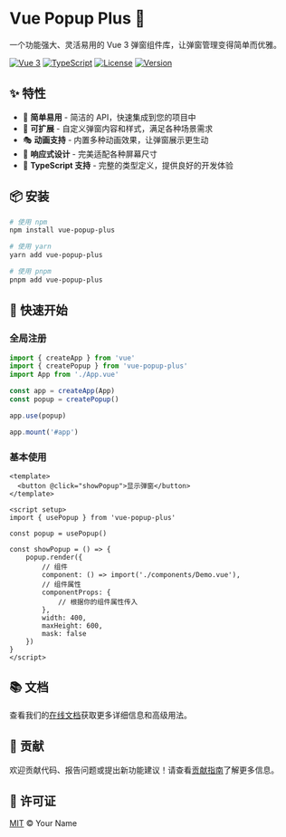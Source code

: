 # Vue Popup Plus 🚀

一个功能强大、灵活易用的 Vue 3 弹窗组件库，让弹窗管理变得简单而优雅。

[![Vue 3](https://img.shields.io/badge/Vue-3.x-brightgreen.svg)](https://vuejs.org/)
[![TypeScript](https://img.shields.io/badge/TypeScript-5.x-blue.svg)](https://www.typescriptlang.org/)
[![License](https://img.shields.io/badge/License-MIT-yellow.svg)](https://opensource.org/licenses/MIT)
[![Version](https://img.shields.io/badge/version-1.0.0-orange.svg)](https://github.com/yourusername/vue-popup-plus)

## ✨ 特性

* 🎯 **简单易用** - 简洁的 API，快速集成到您的项目中
* 🔌 **可扩展** - 自定义弹窗内容和样式，满足各种场景需求
* 🎭 **动画支持** - 内置多种动画效果，让弹窗展示更生动
* 📱 **响应式设计** - 完美适配各种屏幕尺寸
* 🧩 **TypeScript 支持** - 完整的类型定义，提供良好的开发体验

## 📦 安装

```bash
# 使用 npm
npm install vue-popup-plus

# 使用 yarn
yarn add vue-popup-plus

# 使用 pnpm
pnpm add vue-popup-plus
```

## 🚀 快速开始

### 全局注册

```js
import { createApp } from 'vue'
import { createPopup } from 'vue-popup-plus'
import App from './App.vue'

const app = createApp(App)
const popup = createPopup()

app.use(popup)

app.mount('#app')
```

### 基本使用

```vue
<template>
  <button @click="showPopup">显示弹窗</button>
</template>

<script setup>
import { usePopup } from 'vue-popup-plus'

const popup = usePopup()

const showPopup = () => {
    popup.render({
        // 组件
        component: () => import('./components/Demo.vue'),
        // 组件属性
        componentProps: {
            // 根据你的组件属性传入
        },
        width: 400,
        maxHeight: 600,
        mask: false
    })
}
</script>
```

## 📚 文档

查看我们的[在线文档](https://your-documentation-url.com)获取更多详细信息和高级用法。

## 🤝 贡献

欢迎贡献代码、报告问题或提出新功能建议！请查看[贡献指南](CONTRIBUTING.md)了解更多信息。

## 📄 许可证

[MIT](LICENSE) © Your Name
